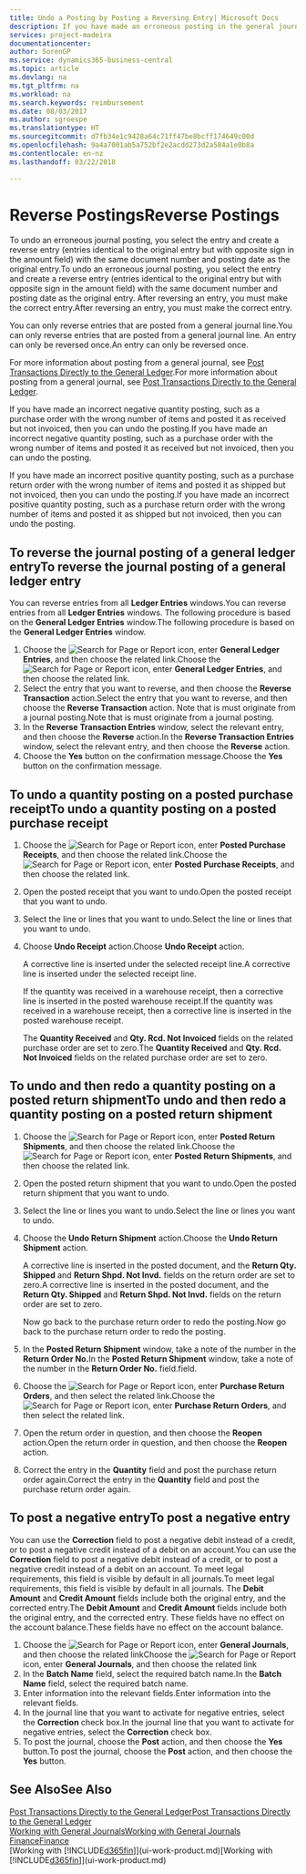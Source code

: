 ```yaml
---
title: Undo a Posting by Posting a Reversing Entry| Microsoft Docs
description: If you have made an erroneous posting in the general journal, then you can use the Reverse Transaction function to undo the posting with a correct audit trail.
services: project-madeira
documentationcenter: 
author: SorenGP
ms.service: dynamics365-business-central
ms.topic: article
ms.devlang: na
ms.tgt_pltfrm: na
ms.workload: na
ms.search.keywords: reimbursement
ms.date: 08/03/2017
ms.author: sgroespe
ms.translationtype: HT
ms.sourcegitcommit: d7fb34e1c9428a64c71ff47be8bcff174649c00d
ms.openlocfilehash: 9a4a7001ab5a752bf2e2acdd273d2a584a1e0b8a
ms.contentlocale: en-nz
ms.lasthandoff: 03/22/2018

---
```

# <a name="reverse-postings"></a><span data-ttu-id="8d0a4-103">Reverse Postings</span><span class="sxs-lookup"><span data-stu-id="8d0a4-103">Reverse Postings</span></span>
<span data-ttu-id="8d0a4-104">To undo an erroneous journal posting, you select the entry and create a reverse entry (entries identical to the original entry but with opposite sign in the amount field) with the same document number and posting date as the original entry.</span><span class="sxs-lookup"><span data-stu-id="8d0a4-104">To undo an erroneous journal posting, you select the entry and create a reverse entry (entries identical to the original entry but with opposite sign in the amount field) with the same document number and posting date as the original entry.</span></span> <span data-ttu-id="8d0a4-105">After reversing an entry, you must make the correct entry.</span><span class="sxs-lookup"><span data-stu-id="8d0a4-105">After reversing an entry, you must make the correct entry.</span></span>

<span data-ttu-id="8d0a4-106">You can only reverse entries that are posted from a general journal line.</span><span class="sxs-lookup"><span data-stu-id="8d0a4-106">You can only reverse entries that are posted from a general journal line.</span></span> <span data-ttu-id="8d0a4-107">An entry can only be reversed once.</span><span class="sxs-lookup"><span data-stu-id="8d0a4-107">An entry can only be reversed once.</span></span>

<span data-ttu-id="8d0a4-108">For more information about posting from a general journal, see [Post Transactions Directly to the General Ledger](finance-how-post-transactions-directly.md).</span><span class="sxs-lookup"><span data-stu-id="8d0a4-108">For more information about posting from a general journal, see [Post Transactions Directly to the General Ledger](finance-how-post-transactions-directly.md).</span></span>

<span data-ttu-id="8d0a4-109">If you have made an incorrect negative quantity posting, such as a purchase order with the wrong number of items and posted it as received but not invoiced, then you can undo the posting.</span><span class="sxs-lookup"><span data-stu-id="8d0a4-109">If you have made an incorrect negative quantity posting, such as a purchase order with the wrong number of items and posted it as received but not invoiced, then you can undo the posting.</span></span>

<span data-ttu-id="8d0a4-110">If you have made an incorrect positive quantity posting, such as a purchase return order with the wrong number of items and posted it as shipped but not invoiced, then you can undo the posting.</span><span class="sxs-lookup"><span data-stu-id="8d0a4-110">If you have made an incorrect positive quantity posting, such as a purchase return order with the wrong number of items and posted it as shipped but not invoiced, then you can undo the posting.</span></span>   

## <a name="to-reverse-the-journal-posting-of-a-general-ledger-entry"></a><span data-ttu-id="8d0a4-111">To reverse the journal posting of a general ledger entry</span><span class="sxs-lookup"><span data-stu-id="8d0a4-111">To reverse the journal posting of a general ledger entry</span></span>
<span data-ttu-id="8d0a4-112">You can reverse entries from all **Ledger Entries** windows.</span><span class="sxs-lookup"><span data-stu-id="8d0a4-112">You can reverse entries from all **Ledger Entries** windows.</span></span> <span data-ttu-id="8d0a4-113">The following procedure is based on the **General Ledger Entries** window.</span><span class="sxs-lookup"><span data-stu-id="8d0a4-113">The following procedure is based on the **General Ledger Entries** window.</span></span>
1. <span data-ttu-id="8d0a4-114">Choose the ![Search for Page or Report](media/ui-search/search_small.png "Search for Page or Report icon") icon, enter **General Ledger Entries**, and then choose the related link.</span><span class="sxs-lookup"><span data-stu-id="8d0a4-114">Choose the ![Search for Page or Report](media/ui-search/search_small.png "Search for Page or Report icon") icon, enter **General Ledger Entries**, and then choose the related link.</span></span>
2. <span data-ttu-id="8d0a4-115">Select the entry that you want to reverse, and then choose the **Reverse Transaction** action.</span><span class="sxs-lookup"><span data-stu-id="8d0a4-115">Select the entry that you want to reverse, and then choose the **Reverse Transaction** action.</span></span> <span data-ttu-id="8d0a4-116">Note that is must originate from a journal posting.</span><span class="sxs-lookup"><span data-stu-id="8d0a4-116">Note that is must originate from a journal posting.</span></span>
3. <span data-ttu-id="8d0a4-117">In the **Reverse Transaction Entries** window, select the relevant entry, and then choose the **Reverse** action.</span><span class="sxs-lookup"><span data-stu-id="8d0a4-117">In the **Reverse Transaction Entries** window, select the relevant entry, and then choose the **Reverse** action.</span></span>
4. <span data-ttu-id="8d0a4-118">Choose the **Yes** button on the confirmation message.</span><span class="sxs-lookup"><span data-stu-id="8d0a4-118">Choose the **Yes** button on the confirmation message.</span></span>

## <a name="to-undo-a-quantity-posting-on-a-posted-purchase-receipt"></a><span data-ttu-id="8d0a4-119">To undo a quantity posting on a posted purchase receipt</span><span class="sxs-lookup"><span data-stu-id="8d0a4-119">To undo a quantity posting on a posted purchase receipt</span></span>  

1.  <span data-ttu-id="8d0a4-120">Choose the ![Search for Page or Report](media/ui-search/search_small.png "Search for Page or Report icon") icon, enter **Posted Purchase Receipts**, and then choose the related link.</span><span class="sxs-lookup"><span data-stu-id="8d0a4-120">Choose the ![Search for Page or Report](media/ui-search/search_small.png "Search for Page or Report icon") icon, enter **Posted Purchase Receipts**, and then choose the related link.</span></span>  
2.  <span data-ttu-id="8d0a4-121">Open the posted receipt that you want to undo.</span><span class="sxs-lookup"><span data-stu-id="8d0a4-121">Open the posted receipt that you want to undo.</span></span>  
3.  <span data-ttu-id="8d0a4-122">Select the line or lines that you want to undo.</span><span class="sxs-lookup"><span data-stu-id="8d0a4-122">Select the line or lines that you want to undo.</span></span>  
4.  <span data-ttu-id="8d0a4-123">Choose **Undo Receipt** action.</span><span class="sxs-lookup"><span data-stu-id="8d0a4-123">Choose **Undo Receipt** action.</span></span>

    <span data-ttu-id="8d0a4-124">A corrective line is inserted under the selected receipt line.</span><span class="sxs-lookup"><span data-stu-id="8d0a4-124">A corrective line is inserted under the selected receipt line.</span></span>  

    <span data-ttu-id="8d0a4-125">If the quantity was received in a warehouse receipt, then a corrective line is inserted in the posted warehouse receipt.</span><span class="sxs-lookup"><span data-stu-id="8d0a4-125">If the quantity was received in a warehouse receipt, then a corrective line is inserted in the posted warehouse receipt.</span></span>  

    <span data-ttu-id="8d0a4-126">The **Quantity Received** and **Qty. Rcd. Not Invoiced** fields on the related purchase order are set to zero.</span><span class="sxs-lookup"><span data-stu-id="8d0a4-126">The **Quantity Received** and **Qty. Rcd. Not Invoiced** fields on the related purchase order are set to zero.</span></span>

## <a name="to-undo-and-then-redo-a-quantity-posting-on-a-posted-return-shipment"></a><span data-ttu-id="8d0a4-127">To undo and then redo a quantity posting on a posted return shipment</span><span class="sxs-lookup"><span data-stu-id="8d0a4-127">To undo and then redo a quantity posting on a posted return shipment</span></span>

1.  <span data-ttu-id="8d0a4-128">Choose the ![Search for Page or Report](media/ui-search/search_small.png "Search for Page or Report icon") icon, enter **Posted Return Shipments**, and then choose the related link.</span><span class="sxs-lookup"><span data-stu-id="8d0a4-128">Choose the ![Search for Page or Report](media/ui-search/search_small.png "Search for Page or Report icon") icon, enter **Posted Return Shipments**, and then choose the related link.</span></span>  
2.  <span data-ttu-id="8d0a4-129">Open the posted return shipment that you want to undo.</span><span class="sxs-lookup"><span data-stu-id="8d0a4-129">Open the posted return shipment that you want to undo.</span></span>
3. <span data-ttu-id="8d0a4-130">Select the line or lines you want to undo.</span><span class="sxs-lookup"><span data-stu-id="8d0a4-130">Select the line or lines you want to undo.</span></span>  

4.  <span data-ttu-id="8d0a4-131">Choose the **Undo Return Shipment** action.</span><span class="sxs-lookup"><span data-stu-id="8d0a4-131">Choose the **Undo Return Shipment** action.</span></span>  

    <span data-ttu-id="8d0a4-132">A corrective line is inserted in the posted document, and the **Return Qty. Shipped** and **Return Shpd. Not Invd.** fields on the return order are set to zero.</span><span class="sxs-lookup"><span data-stu-id="8d0a4-132">A corrective line is inserted in the posted document, and the **Return Qty. Shipped** and **Return Shpd. Not Invd.** fields on the return order are set to zero.</span></span>  

    <span data-ttu-id="8d0a4-133">Now go back to the purchase return order to redo the posting.</span><span class="sxs-lookup"><span data-stu-id="8d0a4-133">Now go back to the purchase return order to redo the posting.</span></span>  

5.  <span data-ttu-id="8d0a4-134">In the **Posted Return Shipment** window, take a note of the number in the **Return Order No.**</span><span class="sxs-lookup"><span data-stu-id="8d0a4-134">In the **Posted Return Shipment** window, take a note of the number in the **Return Order No.**</span></span> <span data-ttu-id="8d0a4-135">field.</span><span class="sxs-lookup"><span data-stu-id="8d0a4-135">field.</span></span>  
6.  <span data-ttu-id="8d0a4-136">Choose the ![Search for Page or Report](media/ui-search/search_small.png "Search for Page or Report icon") icon, enter **Purchase Return Orders**, and then select the related link.</span><span class="sxs-lookup"><span data-stu-id="8d0a4-136">Choose the ![Search for Page or Report](media/ui-search/search_small.png "Search for Page or Report icon") icon, enter **Purchase Return Orders**, and then select the related link.</span></span>  
7.  <span data-ttu-id="8d0a4-137">Open the return order in question, and then choose the **Reopen** action.</span><span class="sxs-lookup"><span data-stu-id="8d0a4-137">Open the return order in question, and then choose the **Reopen** action.</span></span>  
8.  <span data-ttu-id="8d0a4-138">Correct the entry in the **Quantity** field and post the purchase return order again.</span><span class="sxs-lookup"><span data-stu-id="8d0a4-138">Correct the entry in the **Quantity** field and post the purchase return order again.</span></span>  

## <a name="to-post-a-negative-entry"></a><span data-ttu-id="8d0a4-139">To post a negative entry</span><span class="sxs-lookup"><span data-stu-id="8d0a4-139">To post a negative entry</span></span>  
<span data-ttu-id="8d0a4-140">You can use the **Correction** field to post a negative debit instead of a credit, or to post a negative credit instead of a debit on an account.</span><span class="sxs-lookup"><span data-stu-id="8d0a4-140">You can use the **Correction** field to post a negative debit instead of a credit, or to post a negative credit instead of a debit on an account.</span></span> <span data-ttu-id="8d0a4-141">To meet legal requirements, this field is visible by default in all journals.</span><span class="sxs-lookup"><span data-stu-id="8d0a4-141">To meet legal requirements, this field is visible by default in all journals.</span></span> <span data-ttu-id="8d0a4-142">The **Debit Amount** and **Credit Amount** fields include both the original entry, and the corrected entry.</span><span class="sxs-lookup"><span data-stu-id="8d0a4-142">The **Debit Amount** and **Credit Amount** fields include both the original entry, and the corrected entry.</span></span> <span data-ttu-id="8d0a4-143">These fields have no effect on the account balance.</span><span class="sxs-lookup"><span data-stu-id="8d0a4-143">These fields have no effect on the account balance.</span></span>  

1.  <span data-ttu-id="8d0a4-144">Choose the ![Search for Page or Report](media/ui-search/search_small.png "Search for Page or Report icon") icon, enter **General Journals**, and then choose the related link</span><span class="sxs-lookup"><span data-stu-id="8d0a4-144">Choose the ![Search for Page or Report](media/ui-search/search_small.png "Search for Page or Report icon") icon, enter **General Journals**, and then choose the related link</span></span>  
2.  <span data-ttu-id="8d0a4-145">In the **Batch Name** field, select the required batch name.</span><span class="sxs-lookup"><span data-stu-id="8d0a4-145">In the **Batch Name** field, select the required batch name.</span></span>  
3.  <span data-ttu-id="8d0a4-146">Enter information into the relevant fields.</span><span class="sxs-lookup"><span data-stu-id="8d0a4-146">Enter information into the relevant fields.</span></span>  
4.  <span data-ttu-id="8d0a4-147">In the journal line that you want to activate for negative entries, select the **Correction** check box.</span><span class="sxs-lookup"><span data-stu-id="8d0a4-147">In the journal line that you want to activate for negative entries, select the **Correction** check box.</span></span>  
5.  <span data-ttu-id="8d0a4-148">To post the journal, choose the **Post** action, and then choose the **Yes** button.</span><span class="sxs-lookup"><span data-stu-id="8d0a4-148">To post the journal, choose the **Post** action, and then choose the **Yes** button.</span></span>

## <a name="see-also"></a><span data-ttu-id="8d0a4-149">See Also</span><span class="sxs-lookup"><span data-stu-id="8d0a4-149">See Also</span></span>
[<span data-ttu-id="8d0a4-150">Post Transactions Directly to the General Ledger</span><span class="sxs-lookup"><span data-stu-id="8d0a4-150">Post Transactions Directly to the General Ledger</span></span>](finance-how-post-transactions-directly.md)  
[<span data-ttu-id="8d0a4-151">Working with General Journals</span><span class="sxs-lookup"><span data-stu-id="8d0a4-151">Working with General Journals</span></span>](ui-work-general-journals.md)  
[<span data-ttu-id="8d0a4-152">Finance</span><span class="sxs-lookup"><span data-stu-id="8d0a4-152">Finance</span></span>](finance.md)  
<span data-ttu-id="8d0a4-153">[Working with [!INCLUDE[d365fin](includes/d365fin_md.md)]](ui-work-product.md)</span><span class="sxs-lookup"><span data-stu-id="8d0a4-153">[Working with [!INCLUDE[d365fin](includes/d365fin_md.md)]](ui-work-product.md)</span></span>  

